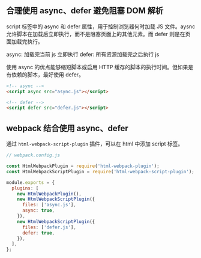 
## 合理使用 async、defer 避免阻塞 DOM 解析

script 标签中的 async 和 defer 属性，用于控制浏览器何时加载 JS 文件。aysnc 允许脚本在加载后立即执行，而不是阻塞页面上的其他元素。而 defer 则是在页面加载完执行。

async: 加载完当前 js 立即执行
defer: 所有资源加载完之后执行 js

使用 async 的优点能够缩短脚本或启用 HTTP 缓存的脚本的执行时间。但如果是有依赖的脚本，最好使用 defer。

```html
<!-- async -->
<script async src="async.js"></script>

<!-- defer -->
<script defer src="defer.js"></script>
```

## webpack 结合使用 async、defer

通过 `html-webpack-script-plugin` 插件，可以在 html 中添加 script 标签。

```js
// webpack.config.js

const HtmlWebpackPlugin = require('html-webpack-plugin');
const HtmlWebpackScriptPlugin = require('html-webpack-script-plugin');

module.exports = {
  plugins: [
    new HtmlWebpackPlugin(),
    new HtmlWebpackScriptPlugin({
      files: ['async.js'],
      async: true,
    }),
    new HtmlWebpackScriptPlugin({
      files: ['defer.js'],
      defer: true,
    }),
  ],
};
```
